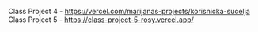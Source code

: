 Class Project 4 - https://vercel.com/marijanas-projects/korisnicka-sucelja
Class Project 5 - https://class-project-5-rosy.vercel.app/
